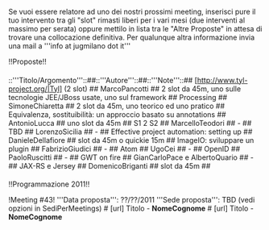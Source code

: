 Se vuoi essere relatore ad uno dei nostri prossimi meeting, inserisci pure il tuo intervento tra gli "slot" rimasti liberi per i vari mesi (due interventi al massimo per serata) oppure mettilo in lista tra le "Altre Proposte" in attesa di trovare una collocazione definitiva.
Per qualunque altra informazione invia una mail a '''info at jugmilano dot it'''

!!Proposte!!
####
::'''Titolo/Argomento'''::##::'''Autore'''::##::'''Note'''::##
[http://www.tyl-project.org/|Tyl] (2 slot) ## MarcoPancotti ## 2 slot da 45m, uno sulle tecnologie JEE/JBoss usate, uno sul framework ##
Processing ## SimoneChiaretta ## 2 slot da 45m, uno teorico ed uno pratico ##
Equivalenza, sostituibilità: un approccio basato su annotations  ## AntonioLucca ## uno slot da 45m ##
S1 2 S2 ## MarcelloTeodori ## - ##
TBD ## LorenzoSicilia ## - ##
Effective project automation: setting up ## DanieleDellafiore ## slot da 45m o quickie 15m ##
ImageIO: sviluppare un plugin ## FabrizioGiudici ## - ##
Atom ## UgoCei ## - ##
OpenID ## PaoloRuscitti ## - ##
GWT on fire ## GianCarloPace e AlbertoQuario ## - ##
JAX-RS e Jersey ## DomenicoBriganti ## slot da 45m ##
####

!!Programmazione 2011!!

!Meeting #43!
'''Data proposta''': ??/??/2011
'''Sede proposta''': TBD (vedi opzioni in SediPerMeetings)
	# [url] Titolo - __NomeCognome__
	# [url] Titolo - __NomeCognome__
